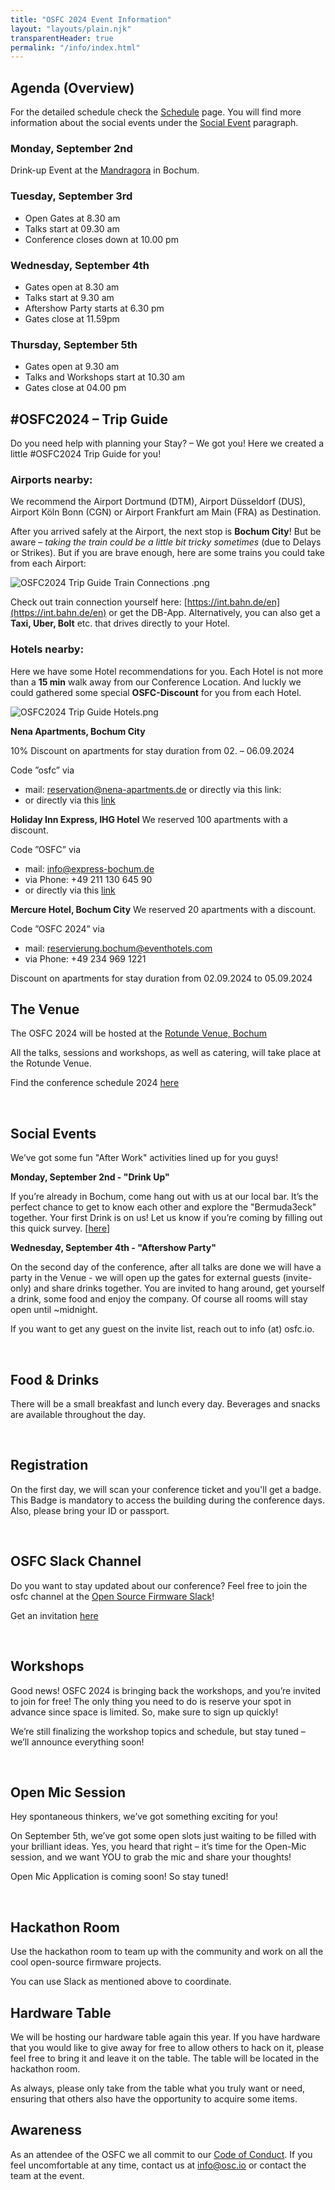```yaml
---
title: "OSFC 2024 Event Information"
layout: "layouts/plain.njk"
transparentHeader: true
permalink: "/info/index.html"
---
```


## Agenda (Overview) ##

For the detailed schedule check the [Schedule](https://www.osfc.io/2024/schedule/) page. You will find more information
about the social events under the [Social Event](#social-events) paragraph.

### Monday, September 2nd ###

Drink-up Event at the [Mandragora](https://maps.app.goo.gl/Kaswr3eiP6oNW4JZ8) in Bochum.

### Tuesday, September 3rd ###

- Open Gates at 8.30 am
- Talks start at 09.30 am
- Conference closes down at 10.00 pm

### Wednesday, September 4th ###
- Gates open at 8.30 am
- Talks start at 9.30 am
- Aftershow Party starts at 6.30 pm
- Gates close at 11.59pm

### Thursday, September 5th
- Gates open at 9.30 am
- Talks and Workshops start at 10.30 am
- Gates close at 04.00 pm

## #OSFC2024 – Trip Guide

Do you need help with planning your Stay? – We got you! Here we created a little #OSFC2024 Trip Guide for you!

### Airports nearby:

We recommend the Airport Dortmund (DTM), Airport Düsseldorf (DUS), Airport Köln Bonn (CGN) or Airport Frankfurt am Main (FRA) as Destination.

After you arrived safely at the Airport, the next stop is **Bochum City**! But be aware – _taking the train could be a little bit tricky sometimes_ (due to Delays or Strikes). But if you are brave enough, here are some trains you could take from each Airport:

![OSFC2024 Trip Guide Train Connections .png](../assets/images/info/OSFC2024TG_Train.png)

Check out train connection yourself here: [https://int.bahn.de/en](https://int.bahn.de/en) or get the DB-App.
Alternatively, you can also get a **Taxi, Uber, Bolt** etc. that drives directly to your Hotel.

### Hotels nearby:

Here we have some Hotel recommendations for you. Each Hotel is not more than a **15 min** walk away from our Conference Location. And luckly we could gathered some special **OSFC-Discount** for you from each Hotel.

![OSFC2024 Trip Guide Hotels.png](../assets/images/info/OSFC2024TG_Hotels.png)

**Nena Apartments, Bochum City**

10% Discount on apartments for stay duration from 02. – 06.09.2024

Code ”osfc” via

- mail: reservation@nena-apartments.de or directly via this link: 
- or directly via this [link](https://onepagebooking.com/nena-apartments-bochum?bookingcode=osfc)

**Holiday Inn Express, IHG Hotel**
We reserved 100 apartments with a discount.

Code ”OSFC” via
- mail: [info@express-bochum.de](mailto:info@express-bochum.de)
- via Phone: +49 211 130 645 90
- or directly via this [link](https://www.ihg.com/holidayinnexpress/hotels/de/de/find-hotels/select-roomrate?fromRedirect=true&qSrt=sBR&qIta=99801505&icdv=99801505&qSlH=QBOBH&qCiD=03&qCiMy=082024&qCoD=05&qCoMy=082024&qGrpCd=EL2&setPMCookies=true&qSHBrC=EX&qDest=Viktoriastra%C3%9Fe%2014b,%20Bochum,%20DE&srb_u=1&qChAge=&qRmFltr=)

**Mercure Hotel, Bochum City**
We reserved 20 apartments with a discount.

Code ”OSFC 2024” via
- mail: [reservierung.bochum@eventhotels.com](mailto:reservierung.bochum@eventhotels.com)
- via Phone: +49 234 969 1221

Discount on apartments for stay duration from 02.09.2024 to 05.09.2024

## The Venue 

The OSFC 2024 will be hosted at the [Rotunde Venue, Bochum](https://maps.app.goo.gl/bavT7KUHg8rYSRRcA)

All the talks, sessions and workshops, as well as catering, will take place at the Rotunde Venue.

Find the conference schedule 2024 [here](https://www.osfc.io/2024/schedule/)

&nbsp;

## Social Events

We’ve got some fun "After Work" activities lined up for you guys!

**Monday, September 2nd - "Drink Up"** 

If you’re already in Bochum, come hang out with us at our local bar. It’s the perfect chance to get to know each other and explore the "Bermuda3eck" together. Your first Drink is on us! Let us know if you’re coming by filling out this quick survey. [[here](https://docs.google.com/forms/d/1SNNtunrPB1iVE5Axw4wzMtktYKGQd0y589v8nKy2Cxw/viewform?edit_requested=true)]

**Wednesday, September 4th - "Aftershow Party"**

On the second day of the conference, after all talks are done we will have a party in the Venue - we will open up the gates
for external guests (invite-only) and share drinks together. You are invited to hang around, get yourself a drink, some food
and enjoy the company. Of course all rooms will stay open until ~midnight.

If you want to get any guest on the invite list, reach out to info (at) osfc.io.

&nbsp;

## Food & Drinks

There will be a small breakfast and lunch every day. Beverages and snacks are available throughout the day.

&nbsp;

## Registration

On the first day, we will scan your conference ticket and you'll get a badge. This Badge is mandatory to access the building during the conference days. Also, please bring your ID or passport.

&nbsp;

## OSFC Slack Channel

Do you want to stay updated about our conference? Feel free to join the osfc channel at the [Open Source Firmware Slack](https://osfw.slack.com/)!

Get an invitation [here](https://slack.osfw.dev/)

&nbsp;

## Workshops

Good news! OSFC 2024 is bringing back the workshops, and you’re invited to join for free! 
The only thing you need to do is reserve your spot in advance since space is limited. So, make sure to sign up quickly!

We’re still finalizing the workshop topics and schedule, but stay tuned – we’ll announce everything soon!

&nbsp;

## Open Mic Session

Hey spontaneous thinkers, we’ve got something exciting for you!

On September 5th, we’ve got some open slots just waiting to be filled with your brilliant ideas. Yes, you heard that right – it’s time for the Open-Mic session, and we want YOU to grab the mic and share your thoughts!

Open Mic Application is coming soon! So stay tuned!

&nbsp;

## Hackathon Room

Use the hackathon room to team up with the community and work on all the cool open-source firmware projects.

You can use Slack as mentioned above to coordinate.

## Hardware Table

We will be hosting our hardware table again this year. If you have hardware that you would like to give away for free to allow others to hack on it, please feel free to bring it and leave it on the table. The table will be located in the hackathon room.

As always, please only take from the table what you truly want or need, ensuring that others also have the opportunity to acquire some items.

## Awareness

As an attendee of the OSFC we all commit to our [Code of Conduct](./code-of-conduct.md).
If you feel uncomfortable at any time, contact us at info@osc.io or contact the team at the event.
